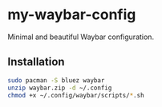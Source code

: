 # my-waybar-config
Minimal and beautiful Waybar configuration.

##  Installation

```bash
sudo pacman -S bluez waybar
unzip waybar.zip -d ~/.config
chmod +x ~/.config/waybar/scripts/*.sh
